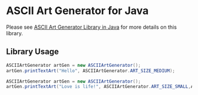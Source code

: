 # ASCII Art Generator for Java

Please see [ASCII Art Generator Library in Java](http://www.quickprogrammingtips.com/java/ascii-art-generator-library-in-java.html) for more details on this library.

## Library Usage

```java
ASCIIArtGenerator artGen = new ASCIIArtGenerator();
artGen.printTextArt("Hello", ASCIIArtGenerator.ART_SIZE_MEDIUM);
```

```java
ASCIIArtGenerator artGen = new ASCIIArtGenerator();
artGen.printTextArt("Love is life!", ASCIIArtGenerator.ART_SIZE_SMALL,ASCIIArtFont.ART_FONT_MONO,"@");
```
